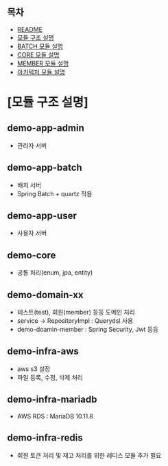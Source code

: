 ## 목차
- [README](./README.md)
- [모듈 구조 설명](./README_MODULE.md)
- [BATCH 모듈 설명](./README_BATCH.md)
- [CORE 모듈 설명](./README_CORE.md)
- [MEMBER 모듈 설명](./README_MEMBER.md)
- [아키텍처 모듈 설명](./README_ARCHITECTURE.md)


[모듈 구조 설명]
====================== 

## demo-app-admin
- 관리자 서버

## demo-app-batch
- 배치 서버
- Spring Batch + quartz 적용

## demo-app-user
- 사용자 서버

## demo-core
- 공통 처리(enum, jpa, entity)

## demo-domain-xx
- 테스트(test), 회원(member) 등등 도메인 처리
- service -> RepositoryImpl : Querydsl 사용
- demo-doamin-member : Spring Security, Jwt 등등

## demo-infra-aws
- aws s3 설정 
- 파일 등록, 수정, 삭제 처리

## demo-infra-mariadb
- AWS RDS : MariaDB 10.11.8

## demo-infra-redis
- 회원 토큰 처리 및 재고 처리를 위한 레디스 모듈 추가 필요 
